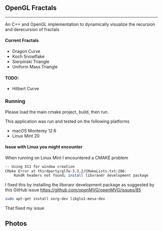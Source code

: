 ## OpenGL Fractals
______________
An C++ and OpenGL implementation to dynamically visualize the recursion and derecursion of fractals

#### Current Fractals
* Dragon Curve
* Koch Snowflake
* Sierpinski Triangle
* Uniform Mass Triangle

#### TODO:
* Hilbert Curve

### Running
Please load the main cmake project, build, then run.

This application was run and tested on the following platforms

* macOS Monterey 12.6
* Linux Mint 20
#### Issue with Linux you might encounter
When running on Linux Mint I encountered a CMAKE problem

```bash
-- Using X11 for window creation
CMake Error at thirdparty/glfw-3.3.2/CMakeLists.txt:206:
    RandR headers not found; install libxrandr development package
 ```

I fixed this by installing the libxranr development package as suggested by this GitHub issue
https://github.com/openMVG/openMVG/issues/85
```bash
sudo apt-get install xorg-dev libglu1-mesa-dev
```
That fixed my issue

## Photos
